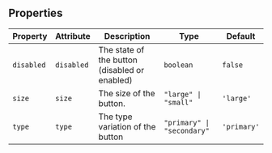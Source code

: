## Properties

| Property   | Attribute  | Description                                   | Type                       | Default     |
| ---------- | ---------- | --------------------------------------------- | -------------------------- | ----------- |
| `disabled` | `disabled` | The state of the button (disabled or enabled) | `boolean`                  | `false`     |
| `size`     | `size`     | The size of the button.                       | `"large" \| "small"`       | `'large'`   |
| `type`     | `type`     | The type variation of the button              | `"primary" \| "secondary"` | `'primary'` |
